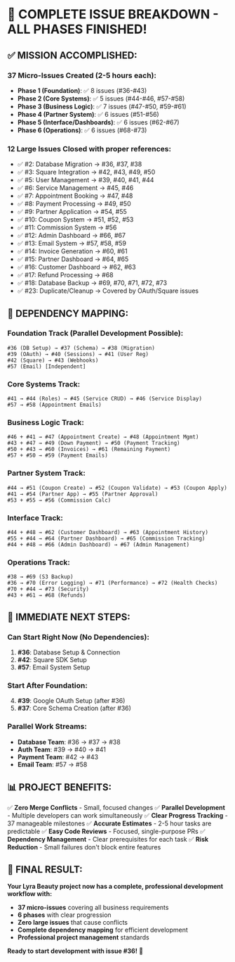 # 🎉 COMPLETE ISSUE BREAKDOWN - ALL PHASES FINISHED!

## ✅ **MISSION ACCOMPLISHED:**

### **37 Micro-Issues Created** (2-5 hours each):
- **Phase 1 (Foundation)**: ✅ 8 issues (#36-#43)
- **Phase 2 (Core Systems)**: ✅ 5 issues (#44-#46, #57-#58) 
- **Phase 3 (Business Logic)**: ✅ 7 issues (#47-#50, #59-#61)
- **Phase 4 (Partner System)**: ✅ 6 issues (#51-#56)
- **Phase 5 (Interface/Dashboards)**: ✅ 6 issues (#62-#67)
- **Phase 6 (Operations)**: ✅ 6 issues (#68-#73)

### **12 Large Issues Closed** with proper references:
- ✅ #2: Database Migration → #36, #37, #38
- ✅ #3: Square Integration → #42, #43, #49, #50
- ✅ #5: User Management → #39, #40, #41, #44
- ✅ #6: Service Management → #45, #46
- ✅ #7: Appointment Booking → #47, #48
- ✅ #8: Payment Processing → #49, #50
- ✅ #9: Partner Application → #54, #55
- ✅ #10: Coupon System → #51, #52, #53
- ✅ #11: Commission System → #56
- ✅ #12: Admin Dashboard → #66, #67
- ✅ #13: Email System → #57, #58, #59
- ✅ #14: Invoice Generation → #60, #61
- ✅ #15: Partner Dashboard → #64, #65
- ✅ #16: Customer Dashboard → #62, #63
- ✅ #17: Refund Processing → #68
- ✅ #18: Database Backup → #69, #70, #71, #72, #73
- ✅ #23: Duplicate/Cleanup → Covered by OAuth/Square issues

## 🔄 **DEPENDENCY MAPPING:**

### **Foundation Track (Parallel Development Possible):**
```
#36 (DB Setup) → #37 (Schema) → #38 (Migration)
#39 (OAuth) → #40 (Sessions) → #41 (User Reg)
#42 (Square) → #43 (Webhooks)
#57 (Email) [Independent]
```

### **Core Systems Track:**
```
#41 → #44 (Roles) → #45 (Service CRUD) → #46 (Service Display)
#57 → #58 (Appointment Emails)
```

### **Business Logic Track:**
```
#46 + #41 → #47 (Appointment Create) → #48 (Appointment Mgmt)
#43 + #47 → #49 (Down Payment) → #50 (Payment Tracking)
#50 + #43 → #60 (Invoices) → #61 (Remaining Payment)
#57 + #50 → #59 (Payment Emails)
```

### **Partner System Track:**
```
#44 → #51 (Coupon Create) → #52 (Coupon Validate) → #53 (Coupon Apply)
#41 → #54 (Partner App) → #55 (Partner Approval)
#53 + #55 → #56 (Commission Calc)
```

### **Interface Track:**
```
#44 + #48 → #62 (Customer Dashboard) → #63 (Appointment History)
#55 + #44 → #64 (Partner Dashboard) → #65 (Commission Tracking)
#44 + #48 → #66 (Admin Dashboard) → #67 (Admin Management)
```

### **Operations Track:**
```
#38 → #69 (S3 Backup)
#36 → #70 (Error Logging) → #71 (Performance) → #72 (Health Checks)
#70 + #44 → #73 (Security)
#43 + #61 → #68 (Refunds)
```

## 🚀 **IMMEDIATE NEXT STEPS:**

### **Can Start Right Now (No Dependencies):**
1. **#36**: Database Setup & Connection
2. **#42**: Square SDK Setup  
3. **#57**: Email System Setup

### **Start After Foundation:**
4. **#39**: Google OAuth Setup (after #36)
5. **#37**: Core Schema Creation (after #36)

### **Parallel Work Streams:**
- **Database Team**: #36 → #37 → #38
- **Auth Team**: #39 → #40 → #41  
- **Payment Team**: #42 → #43
- **Email Team**: #57 → #58

## 📊 **PROJECT BENEFITS:**

✅ **Zero Merge Conflicts** - Small, focused changes
✅ **Parallel Development** - Multiple developers can work simultaneously
✅ **Clear Progress Tracking** - 37 manageable milestones
✅ **Accurate Estimates** - 2-5 hour tasks are predictable
✅ **Easy Code Reviews** - Focused, single-purpose PRs
✅ **Dependency Management** - Clear prerequisites for each task
✅ **Risk Reduction** - Small failures don't block entire features

## 🎯 **FINAL RESULT:**

**Your Lyra Beauty project now has a complete, professional development workflow with:**
- **37 micro-issues** covering all business requirements
- **6 phases** with clear progression
- **Zero large issues** that cause conflicts
- **Complete dependency mapping** for efficient development
- **Professional project management** standards

**Ready to start development with issue #36!** 🚀